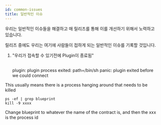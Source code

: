 ```yaml
---
id: common-issues
title: 일반적인 이슈
---
```

우리는 일반적인 이슈들을 해결하고 매 릴리즈를 통해 이를 개선하기 위해서 노력하고 있습니다.

릴리즈 중에도 우리는 여기에 사람들이 접하게 되는 일반적인 이슈를 기록할 것입니다.

1) "우리가 접속할 수 있기전에 Plugin이 종료됨"

    <br />plugin: plugin process exited: path=/bin/sh
    panic: plugin exited before we could connect
    
    

This usually means there is a process hanging around that needs to be killed

    ps -ef | grep blueprint
    kill -9 xxxx 
    

Change blueprint to whatever the name of the contract is, and then the xxx is the process id